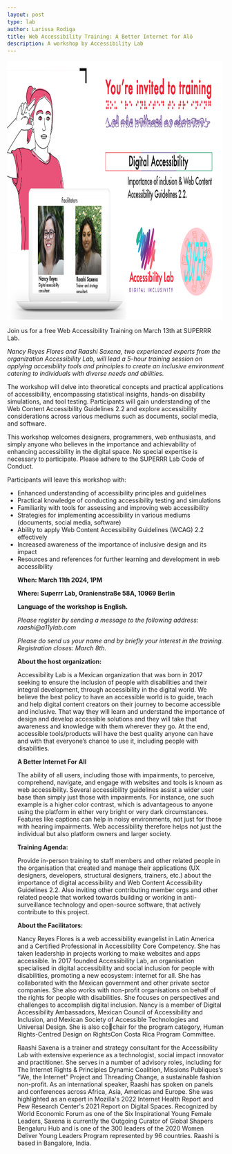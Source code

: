```yaml
---
layout: post
type: lab
author: Larissa Rodiga
title: Web Accessibility Training: A Better Internet for Alö
description: A workshop by Accessibility Lab 
---
```


<img src="/assets/img/blog/accessibilitybanner.png" alt="visual invite" width="500" height="600">
<p>Join us for a free Web Accessibility Training on March 13th at SUPERRR Lab.</p>
<p><em>Nancy Reyes Flores and Raashi Saxena, two experienced experts from the organization 
Accessibility Lab, will lead a 5-hour training session on applying accesibility tools and principles
to create an inclusive environment catering to individuals with diverse needs and abilities. </em></p>

<p>The workshop will delve into theoretical concepts and practical applications of accessibility, 
encompassing statistical insights, hands-on disability simulations, and tool testing. Participants 
will gain understanding of the Web Content Accessibility Guidelines 2.2 and explore 
accessibility considerations across various mediums such as documents, social media, and 
software. </p>

<p>This workshop welcomes designers, programmers, web enthusiasts, and simply anyone who 
believes in the importance and achievability of enhancing accessibility in the digital space. No 
special expertise is necessary to participate. Please adhere to the SUPERRR Lab Code of 
Conduct. </p>

<p> Participants will leave this workshop with: </p>
<ul><li>Enhanced understanding of accessibility principles and guidelines</li>
<li>Practical knowledge of conducting accessibility testing and simulations </li>
<li>Familiarity with tools for assessing and improving web accessibility</li>
<li>Strategies for implementing accessibility in various mediums (documents, social 
media, software) </li>
<li>Ability to apply Web Content Accessibility Guidelines (WCAG) 2.2 effectively</li>
<li>Increased awareness of the importance of inclusive design and its impact</li>
<li>Resources and references for further learning and development in web accessibility</li>


<p><b>When: March 11th 2024, 1PM </b> </p>
<p><b>Where: Superrr Lab, Oranienstraße 58A, 10969 Berlin </b> </p>
<p><b>Language of the workshop is English. </b> </p>

<p><em>Please register by sending a message to the following address: raashi@a11ylab.com</em></p>
<p><em>Please do send us your name and by briefly your interest in the training. Registration closes: 
March 8th.</em></p>

<p><b>About the host organization:</b> </p>
<p>Accessibility Lab is a Mexican organization that was born in 2017 seeking to ensure the inclusion of people with disabilities and their integral development, through accessibility in the digital world. We believe the best policy to have an accessible world is to guide, teach and help digital content creators on their journey to become accessible and inclusive. That way they will learn and understand the importance of design and develop accessible solutions and they will take that awareness and knowledge with them wherever they go. At the end, accessible tools/products will have the best quality anyone can have and with that everyone’s chance to use it, including people with disabilities. </p>

<p><b>A Better Internet For All</b> </p>

<p>The ability of all users, including those with impairments, to perceive, comprehend, navigate, 
and engage with websites and tools is known as web accessibility. Several accessibility 
guidelines assist a wider user base than simply just those with impairments. For instance, one 
such example is a higher color contrast, which is advantageous to anyone using the platform in 
either very bright or very dark circumstances. Features like captions can help in noisy 
environments, not just for those with hearing impairments. Web accessibility therefore helps not 
just the individual but also platform owners and larger society. </p>

<p><b>Training Agenda:</b> </p>

<p>Provide in-person training to staff members and other related people in the organisation that 
created and manage their applications (UX designers, developers, structural designers, trainers, 
etc.) about the importance of digital accessibility and Web Content Accessibility Guidelines 2.2. 
Also inviting other contributing member orgs and other related people that worked towards 
building or working in anti-surveillance technology and open-source software, that actively 
contribute to this project.</p>

<p><b>About the Facilitators:</b> </p>

<p> Nancy Reyes Flores is a web accessibility evangelist in Latin America and a Certified 
Professional in Accessibility Core Competency. She has taken leadership in projects working to 
make websites and apps accessible.
In 2017 founded Accessibility Lab, an organisation specialised in digital accessibility and social 
inclusion for people with disabilities, promoting a new ecosystem: internet for all.
She has collaborated with the Mexican government and other private sector companies.
She also works with non-profit organisations on behalf of the rights for people with disabilities.
She focuses on perspectives and challenges to accomplish digital inclusion. Nancy is a member of Digital Accessibility Ambassadors, Mexican Council of Accessibility and 
Inclusion, and Mexican Society of Accessible Technologies and Universal Design. She is also cochair for the program category, Human Rights-Centred Design on RightsCon Costa Rica Program 
Committee.

</p>


<p> Raashi Saxena is a trainer and strategy consultant for the Accessibility Lab with extensive 
experience as a technologist, social impact innovator and practitioner. She serves in a number 
of advisory roles, including for The Internet Rights & Principles Dynamic Coalition, Missions 
Publiques’s “We, the Internet" Project and Threading Change, a sustainable fashion non-profit. 
As an international speaker, Raashi has spoken on panels and conferences across Africa, Asia, 
Americas and Europe. She was highlighted as an expert in Mozilla's 2022 Internet Health Report 
and Pew Research Center's 2021 Report on Digital Spaces. Recognized by World Economic 
Forum as one of the Six Inspirational Young Female Leaders, Saxena is currently the Outgoing 
Curator of Global Shapers Bengaluru Hub and is one of the 300 leaders of the 2020 Women 
Deliver Young Leaders Program represented by 96 countries. Raashi is based in Bangalore, India.</p>
